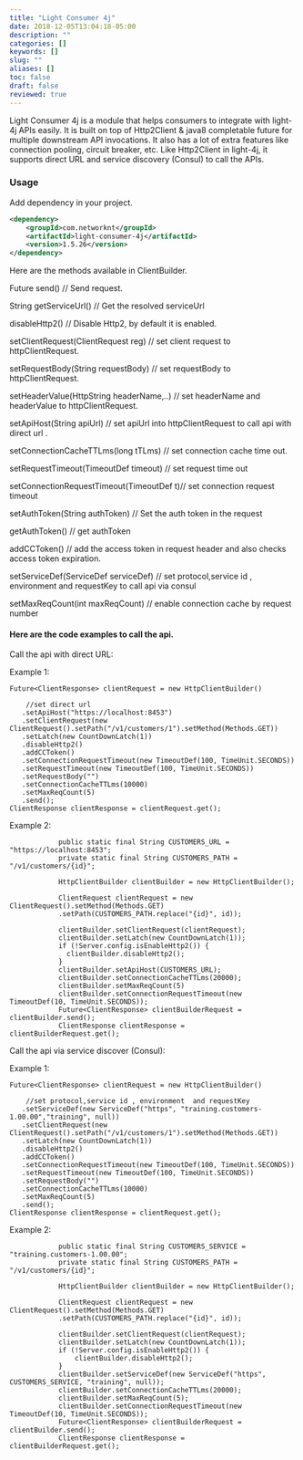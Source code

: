 ```yaml
---
title: "Light Consumer 4j"
date: 2018-12-05T13:04:18-05:00
description: ""
categories: []
keywords: []
slug: ""
aliases: []
toc: false
draft: false
reviewed: true
---
```


Light Consumer 4j is a module that helps consumers to integrate with light-4j APIs easily. It is built on top of Http2Client & java8 completable future for multiple downstream API invocations. It also has a lot of extra features like connection pooling, circuit breaker, etc. Like Http2Client in light-4j, it supports direct URL and service discovery (Consul) to call the APIs.


### Usage

Add dependency in your project.

```xml
<dependency>
    <groupId>com.networknt</groupId>
    <artifactId>light-consumer-4j</artifactId>
    <version>1.5.26</version>
</dependency>
```
Here are the methods available in ClientBuilder.

 Future <ClientResponse> send()           // Send request.
 
 String getServiceUrl()                   // Get the resolved serviceUrl
 
 disableHttp2()                           // Disable Http2, by default it is enabled.
 
 setClientRequest(ClientRequest reg)      // set client request to httpClientRequest.
 
 setRequestBody(String requestBody)       // set requestBody to httpClientRequest.
 
 setHeaderValue(HttpString headerName,..) // set headerName and headerValue to httpClientRequest.
 
 setApiHost(String apiUrl)	              // set apiUrl into httpClientRequest to call api with direct url .
 
 setConnectionCacheTTLms(long tTLms)      // set connection cache time out.
 
 setRequestTimeout(TimeoutDef timeout)    // set request time out
 
 setConnectionRequestTimeout(TimeoutDef t)// set connection request timeout
 
 setAuthToken(String authToken)           // Set the auth token in the request
 
 getAuthToken()                           // get authToken 
 
 addCCToken()                             // add the access token in request header and also checks access token expiration. 
 
 setServiceDef(ServiceDef serviceDef) // set protocol,service id , environment  and requestKey to call api via consul

 setMaxReqCount(int maxReqCount)          // enable connection cache by request number
 
 
 #### Here are the code examples to call the api.
 
Call the api with direct URL:

Example 1:
```
Future<ClientResponse> clientRequest = new HttpClientBuilder()
                      
    //set direct url
   .setApiHost("https://localhost:8453")
   .setClientRequest(new ClientRequest().setPath("/v1/customers/1").setMethod(Methods.GET))
   .setLatch(new CountDownLatch(1))
   .disableHttp2()
   .addCCToken()
   .setConnectionRequestTimeout(new TimeoutDef(100, TimeUnit.SECONDS))
   .setRequestTimeout(new TimeoutDef(100, TimeUnit.SECONDS))
   .setRequestBody("")
   .setConnectionCacheTTLms(10000)
   .setMaxReqCount(5)
   .send();
ClientResponse clientResponse = clientRequest.get();

```
Example 2:

```
            public static final String CUSTOMERS_URL = "https://localhost:8453";
            private static final String CUSTOMERS_PATH = "/v1/customers/{id}";
            
            HttpClientBuilder clientBuilder = new HttpClientBuilder();
            
            ClientRequest clientRequest = new ClientRequest().setMethod(Methods.GET)
            .setPath(CUSTOMERS_PATH.replace("{id}", id));
            
            clientBuilder.setClientRequest(clientRequest);
            clientBuilder.setLatch(new CountDownLatch(1));
            if (!Server.config.isEnableHttp2()) {
              clientBuilder.disableHttp2();
            }
            clientBuilder.setApiHost(CUSTOMERS_URL);
            clientBuilder.setConnectionCacheTTLms(20000);
            clientBuilder.setMaxReqCount(5)
            clientBuilder.setConnectionRequestTimeout(new TimeoutDef(10, TimeUnit.SECONDS));
            Future<ClientResponse> clientBuilderRequest = clientBuilder.send();
            ClientResponse clientResponse = clientBuilderRequest.get();
```

Call the api via service discover (Consul):

Example 1:

```
Future<ClientResponse> clientRequest = new HttpClientBuilder()
                     
    //set protocol,service id , environment  and requestKey 
   .setServiceDef(new ServiceDef("https", "training.customers-1.00.00","training", null))
   .setClientRequest(new ClientRequest().setPath("/v1/customers/1").setMethod(Methods.GET))
   .setLatch(new CountDownLatch(1))
   .disableHttp2()
   .addCCToken()
   .setConnectionRequestTimeout(new TimeoutDef(100, TimeUnit.SECONDS))
   .setRequestTimeout(new TimeoutDef(100, TimeUnit.SECONDS))
   .setRequestBody("")
   .setConnectionCacheTTLms(10000)
   .setMaxReqCount(5)
   .send();
ClientResponse clientResponse = clientRequest.get();

```
Example 2:

```  
            public static final String CUSTOMERS_SERVICE = "training.customers-1.00.00";
            private static final String CUSTOMERS_PATH = "/v1/customers/{id}";
            
            HttpClientBuilder clientBuilder = new HttpClientBuilder();
            
            ClientRequest clientRequest = new ClientRequest().setMethod(Methods.GET)
            .setPath(CUSTOMERS_PATH.replace("{id}", id));
            
            clientBuilder.setClientRequest(clientRequest);
            clientBuilder.setLatch(new CountDownLatch(1));
            if (!Server.config.isEnableHttp2()) {
                clientBuilder.disableHttp2();
            }
            clientBuilder.setServiceDef(new ServiceDef("https", CUSTOMERS_SERVICE, "training", null));
            clientBuilder.setConnectionCacheTTLms(20000);
            clientBuilder.setMaxReqCount(5);
            clientBuilder.setConnectionRequestTimeout(new TimeoutDef(10, TimeUnit.SECONDS));
            Future<ClientResponse> clientBuilderRequest = clientBuilder.send();
            ClientResponse clientResponse = clientBuilderRequest.get();
```
    
    

